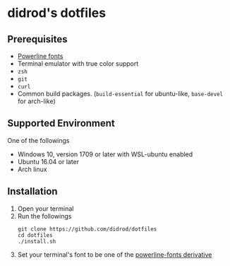 # didrod's dotfiles

## Prerequisites
* [Powerline fonts](https://github.com/powerline/fonts)
* Terminal emulator with true color support
* `zsh`
* `git`
* `curl`
* Common build packages. (`build-essential` for ubuntu-like, `base-devel` for arch-like)

## Supported Environment
One of the followings
* Windows 10, version 1709 or later with WSL-ubuntu enabled
* Ubuntu 16.04 or later
* Arch linux

## Installation
1. Open your terminal
1. Run the followings
    ```
    git clone https://github.com/didrod/dotfiles
    cd dotfiles
    ./install.sh
    ```
1. Set your terminal's font to be one of the [powerline-fonts derivative](https://github.com/powerline/fonts#font-families)
